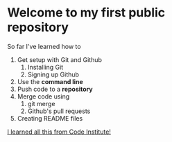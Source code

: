 # Welcome to my first public repository

So far I've learned how to 
1. Get setup with Git and Github
	1. Installing Git
	2. Signing up Github
2. Use the **command line**
3. Push code to a **repository**
4. Merge code using 
	1. git merge
	2. Github's pull requests 
5. Creating README files

[I learned all this from Code Institute!](http://codeinstitute.net)